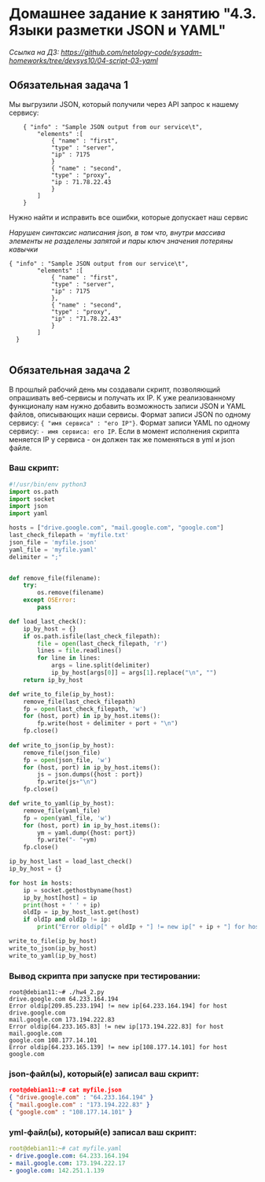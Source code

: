# Домашнее задание к занятию "4.3. Языки разметки JSON и YAML"
*Ссылка на ДЗ: https://github.com/netology-code/sysadm-homeworks/tree/devsys10/04-script-03-yaml*

## Обязательная задача 1
Мы выгрузили JSON, который получили через API запрос к нашему сервису:
```
    { "info" : "Sample JSON output from our service\t",
        "elements" :[
            { "name" : "first",
            "type" : "server",
            "ip" : 7175 
            }
            { "name" : "second",
            "type" : "proxy",
            "ip : 71.78.22.43
            }
        ]
    }
```
  Нужно найти и исправить все ошибки, которые допускает наш сервис
  
*Нарушен синтаксис написания json, в том что, внутри массива элементы не разделены запятой и пары ключ значения потеряны кавычки*

````
{ "info" : "Sample JSON output from our service\t",
        "elements" :[
            { "name" : "first",
            "type" : "server",
            "ip" : 7175 
            },
            { "name" : "second",
            "type" : "proxy",
            "ip" : "71.78.22.43"
            }
        ]
  }
	
````
  

## Обязательная задача 2
В прошлый рабочий день мы создавали скрипт, позволяющий опрашивать веб-сервисы и получать их IP. К уже реализованному функционалу нам нужно добавить возможность записи JSON и YAML файлов, описывающих наши сервисы. Формат записи JSON по одному сервису: `{ "имя сервиса" : "его IP"}`. Формат записи YAML по одному сервису: `- имя сервиса: его IP`. Если в момент исполнения скрипта меняется IP у сервиса - он должен так же поменяться в yml и json файле.

### Ваш скрипт:
```python
#!/usr/bin/env python3
import os.path
import socket
import json
import yaml

hosts = ["drive.google.com", "mail.google.com", "google.com"]
last_check_filepath = 'myfile.txt'
json_file = 'myfile.json'
yaml_file = 'myfile.yaml'
delimiter = ";"


def remove_file(filename):
    try:
        os.remove(filename)
    except OSError:
        pass

def load_last_check():
    ip_by_host = {}
    if os.path.isfile(last_check_filepath):
        file = open(last_check_filepath, 'r')
        lines = file.readlines()
        for line in lines:
            args = line.split(delimiter)
            ip_by_host[args[0]] = args[1].replace("\n", "")
    return ip_by_host

def write_to_file(ip_by_host):
    remove_file(last_check_filepath)
    fp = open(last_check_filepath, 'w')
    for (host, port) in ip_by_host.items():
        fp.write(host + delimiter + port + "\n")
    fp.close()
    
def write_to_json(ip_by_host):
    remove_file(json_file)
    fp = open(json_file, 'w')
    for (host, port) in ip_by_host.items():
        js = json.dumps({host : port})
        fp.write(js+"\n")
    fp.close()  

def write_to_yaml(ip_by_host):
    remove_file(yaml_file)
    fp = open(yaml_file, 'w')
    for (host, port) in ip_by_host.items():
        ym = yaml.dump({host: port})
        fp.write("- "+ym)
    fp.close()

ip_by_host_last = load_last_check()
ip_by_host = {}

for host in hosts:
    ip = socket.gethostbyname(host)
    ip_by_host[host] = ip
    print(host + ' ' + ip)
    oldIp = ip_by_host_last.get(host)
    if oldIp and oldIp != ip:
        print("Error oldip[" + oldIp + "] != new ip[" + ip + "] for host " + host)

write_to_file(ip_by_host)
write_to_json(ip_by_host)
write_to_yaml(ip_by_host)
```

### Вывод скрипта при запуске при тестировании:
```
root@debian11:~# ./hw4_2.py
drive.google.com 64.233.164.194
Error oldip[209.85.233.194] != new ip[64.233.164.194] for host drive.google.com
mail.google.com 173.194.222.83
Error oldip[64.233.165.83] != new ip[173.194.222.83] for host mail.google.com
google.com 108.177.14.101
Error oldip[64.233.165.139] != new ip[108.177.14.101] for host google.com
```

### json-файл(ы), который(е) записал ваш скрипт:
```json
root@debian11:~# cat myfile.json
{ "drive.google.com" : "64.233.164.194" }
{ "mail.google.com" : "173.194.222.83" }
{ "google.com" : "108.177.14.101" }
```

### yml-файл(ы), который(е) записал ваш скрипт:
```yaml
root@debian11:~# cat myfile.yaml
- drive.google.com: 64.233.164.194
- mail.google.com: 173.194.222.17
- google.com: 142.251.1.139
```